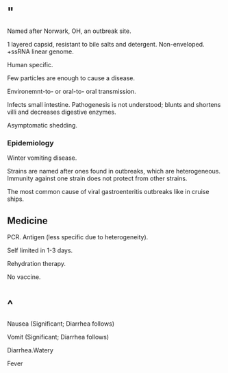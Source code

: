 # "

Named after Norwark, OH, an outbreak site.

1 layered capsid, resistant to bile salts and detergent.
Non-enveloped.
+ssRNA linear genome.

Human specific.

Few particles are enough to cause a disease.

Environemnt-to- or oral-to- oral transmission.

Infects small intestine.
Pathogenesis is not understood; blunts and shortens villi and decreases digestive enzymes.

Asymptomatic shedding.

### Epidemiology

Winter vomiting disease.

Strains are named after ones found in outbreaks, which are heterogeneous.
Immunity against one strain does not protect from other strains.

The most common cause of viral gastroenteritis outbreaks like in cruise ships.

## Medicine

PCR.
Antigen (less specific due to heterogeneity).

Self limited in 1-3 days.

Rehydration therapy.

No vaccine.

# ^

Nausea
(Significant; Diarrhea follows)

Vomit
(Significant; Diarrhea follows)

Diarrhea.Watery

Fever
